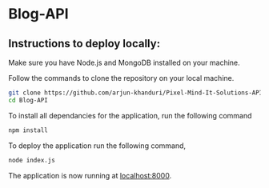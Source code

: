 # Blog-API

## Instructions to deploy locally:

Make sure you have Node.js and MongoDB installed on your machine.

Follow the commands to clone the repository on your local machine.

```sh
git clone https://github.com/arjun-khanduri/Pixel-Mind-It-Solutions-API.git
cd Blog-API
```
To install all dependancies for the application, run the following command

```sh
npm install
```
To deploy the application run the following command,

```sh
node index.js
```

The application is now running at [localhost:8000](http://localhost:8000/).
